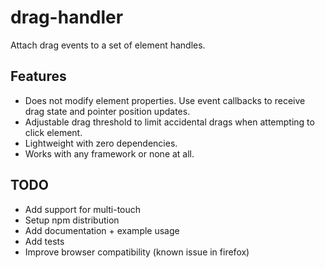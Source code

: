 # drag-handler
Attach drag events to a set of element handles.

## Features
* Does not modify element properties. Use event callbacks to receive drag state and pointer position updates.
* Adjustable drag threshold to limit accidental drags when attempting to click element.
* Lightweight with zero dependencies.
* Works with any framework or none at all.

## TODO
* Add support for multi-touch
* Setup npm distribution
* Add documentation + example usage
* Add tests
* Improve browser compatibility (known issue in firefox)
